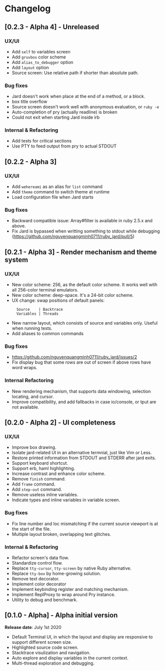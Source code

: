 # Changelog

## [0.2.3 - Alpha 4] - Unreleased

### UX/UI
- Add `self` to variables screen
- Add `gruvbox` color scheme
- Add `alias_to_debugger` option
- Add `layout` option
- Source screen: Use relative path if shorter than absolute path.

### Bug fixes
- Jard doesn't work when place at the end of a method, or a block.
- box title overflow
- Source screen doesn't work well with anonymous evaluation, or `ruby -e`
- Auto-completion of pry (actually readline) is broken
- Could not exit when starting Jard inside irb

### Internal & Refactoring
- Add tests for critical sections
- Use PTY to feed output from pry to actual STDOUT

## [0.2.2 - Alpha 3]

### UX/UI
- Add `wehereami` as an alias for `list` command
- Add `theme` command to switch theme at runtime
- Load configuration file when Jard starts

### Bug fixes
- Backward compatible issue: Array#filter is available in ruby 2.5.x and above.
- Fix Jard is bypassed when writting something to stdout while debugging (https://github.com/nguyenquangminh0711/ruby_jard/pull/5)

## [0.2.1 - Alpha 3] - Render mechanism and theme system
### UX/UI
- New color scheme: 256, as the default color scheme. It works well with all 256-color terminal emulators.
- New color scheme: deep-space. It's a 24-bit color scheme.
- UX change: swap positions of default panels:
    ```
      Source    | Backtrace
      Variables | Threads
    ```
- New narrow layout, which consists of source and variables only. Useful when running tests.
- Add aliases to common commands
### Bug fixes
- https://github.com/nguyenquangminh0711/ruby_jard/issues/2
- Fix display bug that some rows are out of screen if above rows have word wraps.
### Internal Refactoring
- New rendering mechanism, that supports data windowing, selection locating, and cursor.
- Improve compatibility, and add fallbacks in case io/console, or tput are not available.

## [0.2.0 - Alpha 2] - UI completeness

### UX/UI
- Improve box drawing.
- Isolate jard-related UI in an alternative termnial, just like Vim or Less.
- Restore printed information from STDOUT and STDERR after jard exits.
- Support keyboard shortcut.
- Support erb, haml highlighting.
- Increase contrast and enhance color scheme.
- Remove `finish` command.
- Add `frame` command.
- Add `step-out` command.
- Remove useless inline variables.
- Indicate types and inline variables in variable screen.

### Bug fixes
- Fix line number and loc mismatching if the current source viewport is at the start of the file.
- Multiple layout broken, overlapping text glitches.

### Internal & Refactoring
- Refactor screen's data flow.
- Standardize control flow.
- Replace `tty-cursor`, `tty-screen` by native Ruby alternative.
- Replace `tty-box` by home-growing solution.
- Remove text decorator.
- Implement color decorator
- Implement keybinding register and matching mechanism.
- Implement ReplProxy to wrap around Pry instance.
- Utility to debug and benchmark.

## [0.1.0 - Alpha] - Alpha initial version
**Release date**: July 1st 2020

- Default Terminal UI, in which the layout and display are responsive to support different screen size.
- Highlighted source code screen.
- Stacktrace visulization and navigation.
- Auto explore and display variables in the current context.
- Multi-thread exploration and debugging.
